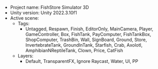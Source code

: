 <!-- UNITY CODE ASSIST INSTRUCTIONS START -->
- Project name: FishStore Simulator 3D
- Unity version: Unity 2022.3.10f1
- Active scene:
  - Tags:
    - Untagged, Respawn, Finish, EditorOnly, MainCamera, Player, GameController, Box, FishTank, PayComputer, FishTankBox, ShopComputer, TrashBin, Wall, SignBoard, Ground, Store, InvertebrateTank, GroundInTank, Starfish, Crab, Axolotl, AmphibianNReptileTank, Clown, Price, CatFish
  - Layers:
    - Default, TransparentFX, Ignore Raycast, Water, UI, PP
<!-- UNITY CODE ASSIST INSTRUCTIONS END -->